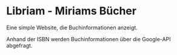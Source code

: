 # Libriam - Miriams Bücher

Eine simple Website, die Buchinformationen anzeigt.

Anhand der ISBN werden Buchinformationen über die Google-API abgefragt.